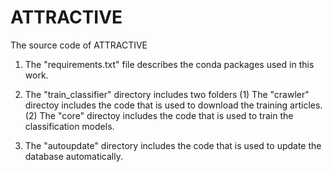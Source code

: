 # ATTRACTIVE
The source code of ATTRACTIVE
1. The "requirements.txt" file describes the conda packages used in this work.

2. The "train_classifier" directory includes two folders
	(1) The "crawler" directoy includes the code that is used to download the training articles.
	(2) The "core" directoy includes the code that is used to train the classification models.

3. The "autoupdate" directory includes the code that is used to update the database automatically.
